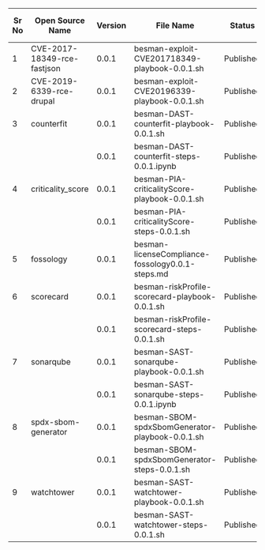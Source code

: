 | Sr No | Open Source Name                  | Version | File Name                                           | Status    | Publisher         | Publish Date | Last Update Date | Links | Notes |
|-------|-----------------------------------|---------|-----------------------------------------------------|-----------|-------------------|--------------|-----------------|-------|-------|
| 1     | CVE-2017-18349-rce-fastjson       | 0.0.1   | besman-exploit-CVE201718349-playbook-0.0.1.sh            | Published | BeS Community Lab |              |                 |       |       |
| 2     | CVE-2019-6339-rce-drupal          | 0.0.1   | besman-exploit-CVE20196339-playbook-0.0.1.sh             | Published | BeS Community Lab |              |                 |       |       |
| 3     | counterfit                        | 0.0.1   | besman-DAST-counterfit-playbook-0.0.1.sh        | Published | BeS Community Lab |              |                 |       |       |
|       |                                   | 0.0.1   | besman-DAST-counterfit-steps-0.0.1.ipynb        | Published | BeS Community Lab |              |                 |       |       |
| 4     | criticality_score                 | 0.0.1   | besman-PIA-criticalityScore-playbook-0.0.1.sh  | Published | BeS Community Lab |              |                 |       |       |
|       |                                   | 0.0.1   | besman-PIA-criticalityScore-steps-0.0.1.sh     | Published | BeS Community Lab |              |                 |       |       |
| 5     | fossology                         | 0.0.1   | besman-licenseCompliance-fossology0.0.1-steps.md            | Published | BeS Community Lab |              |                 |       |       |
| 6     | scorecard                         | 0.0.1   | besman-riskProfile-scorecard-playbook-0.0.1.sh         | Published | BeS Community Lab |              |                 |       |       |
|       |                                   | 0.0.1   | besman-riskProfile-scorecard-steps-0.0.1.sh            | Published | BeS Community Lab |              |                 |       |       |
| 7     | sonarqube                         | 0.0.1   | besman-SAST-sonarqube-playbook-0.0.1.sh         | Published | BeS Community Lab |              |                 |       |       |
|       |                                   | 0.0.1   | besman-SAST-sonarqube-steps-0.0.1.ipynb         | Published | BeS Community Lab |              |                 |       |       |
| 8     | spdx-sbom-generator               | 0.0.1   | besman-SBOM-spdxSbomGenerator-playbook-0.0.1.sh | Published | BeS Community Lab |              |                 |       |       |
|       |                                   | 0.0.1   | besman-SBOM-spdxSbomGenerator-steps-0.0.1.sh    | Published | BeS Community Lab |              |                 |       |       |
| 9     | watchtower                        | 0.0.1   | besman-SAST-watchtower-playbook-0.0.1.sh        | Published | BeS Community Lab |              |                 |       |       |
|       |                                   | 0.0.1   | besman-SAST-watchtower-steps-0.0.1.sh           | Published | BeS Community Lab |              |                 |       |       |
